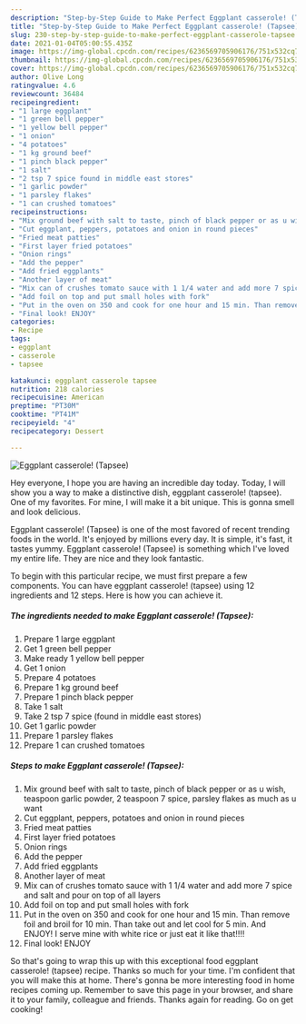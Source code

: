 ```yaml
---
description: "Step-by-Step Guide to Make Perfect Eggplant casserole! (Tapsee)"
title: "Step-by-Step Guide to Make Perfect Eggplant casserole! (Tapsee)"
slug: 230-step-by-step-guide-to-make-perfect-eggplant-casserole-tapsee
date: 2021-01-04T05:00:55.435Z
image: https://img-global.cpcdn.com/recipes/6236569705906176/751x532cq70/eggplant-casserole-tapsee-recipe-main-photo.jpg
thumbnail: https://img-global.cpcdn.com/recipes/6236569705906176/751x532cq70/eggplant-casserole-tapsee-recipe-main-photo.jpg
cover: https://img-global.cpcdn.com/recipes/6236569705906176/751x532cq70/eggplant-casserole-tapsee-recipe-main-photo.jpg
author: Olive Long
ratingvalue: 4.6
reviewcount: 36484
recipeingredient:
- "1 large eggplant"
- "1 green bell pepper"
- "1 yellow bell pepper"
- "1 onion"
- "4 potatoes"
- "1 kg ground beef"
- "1 pinch black pepper"
- "1 salt"
- "2 tsp 7 spice found in middle east stores"
- "1 garlic powder"
- "1 parsley flakes"
- "1 can crushed tomatoes"
recipeinstructions:
- "Mix ground beef with salt to taste, pinch of black pepper or as u wish, teaspoon garlic powder, 2 teaspoon 7 spice, parsley flakes as much as u want"
- "Cut eggplant, peppers, potatoes and onion in round pieces"
- "Fried meat patties"
- "First layer fried potatoes"
- "Onion rings"
- "Add the pepper"
- "Add fried eggplants"
- "Another layer of meat"
- "Mix can of crushes tomato sauce with 1 1/4 water and add more 7 spice and salt and pour on top of all layers"
- "Add foil on top and put small holes with fork"
- "Put in the oven on 350 and cook for one hour and 15 min. Than remove foil and broil for 10 min. Than take out and let cool for 5 min. And ENJOY!  I serve mine with white rice or just eat it like that!!!!"
- "Final look! ENJOY"
categories:
- Recipe
tags:
- eggplant
- casserole
- tapsee

katakunci: eggplant casserole tapsee 
nutrition: 218 calories
recipecuisine: American
preptime: "PT30M"
cooktime: "PT41M"
recipeyield: "4"
recipecategory: Dessert

---
```



![Eggplant casserole! (Tapsee)](https://img-global.cpcdn.com/recipes/6236569705906176/751x532cq70/eggplant-casserole-tapsee-recipe-main-photo.jpg)

Hey everyone, I hope you are having an incredible day today. Today, I will show you a way to make a distinctive dish, eggplant casserole! (tapsee). One of my favorites. For mine, I will make it a bit unique. This is gonna smell and look delicious.

Eggplant casserole! (Tapsee) is one of the most favored of recent trending foods in the world. It's enjoyed by millions every day. It is simple, it's fast, it tastes yummy. Eggplant casserole! (Tapsee) is something which I've loved my entire life. They are nice and they look fantastic.




To begin with this particular recipe, we must first prepare a few components. You can have eggplant casserole! (tapsee) using 12 ingredients and 12 steps. Here is how you can achieve it.

<!--inarticleads1-->

##### The ingredients needed to make Eggplant casserole! (Tapsee):

1. Prepare 1 large eggplant
1. Get 1 green bell pepper
1. Make ready 1 yellow bell pepper
1. Get 1 onion
1. Prepare 4 potatoes
1. Prepare 1 kg ground beef
1. Prepare 1 pinch black pepper
1. Take 1 salt
1. Take 2 tsp 7 spice (found in middle east stores)
1. Get 1 garlic powder
1. Prepare 1 parsley flakes
1. Prepare 1 can crushed tomatoes




<!--inarticleads2-->

##### Steps to make Eggplant casserole! (Tapsee):

1. Mix ground beef with salt to taste, pinch of black pepper or as u wish, teaspoon garlic powder, 2 teaspoon 7 spice, parsley flakes as much as u want
1. Cut eggplant, peppers, potatoes and onion in round pieces
1. Fried meat patties
1. First layer fried potatoes
1. Onion rings
1. Add the pepper
1. Add fried eggplants
1. Another layer of meat
1. Mix can of crushes tomato sauce with 1 1/4 water and add more 7 spice and salt and pour on top of all layers
1. Add foil on top and put small holes with fork
1. Put in the oven on 350 and cook for one hour and 15 min. Than remove foil and broil for 10 min. Than take out and let cool for 5 min. And ENJOY!  I serve mine with white rice or just eat it like that!!!!
1. Final look! ENJOY




So that's going to wrap this up with this exceptional food eggplant casserole! (tapsee) recipe. Thanks so much for your time. I'm confident that you will make this at home. There's gonna be more interesting food in home recipes coming up. Remember to save this page in your browser, and share it to your family, colleague and friends. Thanks again for reading. Go on get cooking!
